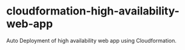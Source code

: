 # cloudformation-high-availability-web-app
Auto Deployment of high availability web app using Cloudformation.
